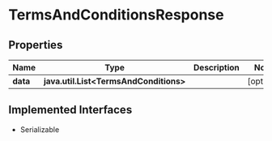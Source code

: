 

# TermsAndConditionsResponse


## Properties

Name | Type | Description | Notes
------------ | ------------- | ------------- | -------------
**data** | **java.util.List&lt;TermsAndConditions&gt;** |  |  [optional]


## Implemented Interfaces

* Serializable


